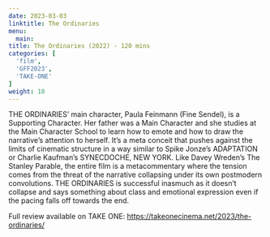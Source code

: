 ```yaml
---
date: 2023-03-03
linktitle: The Ordinaries
menu:
  main:
title: The Ordinaries (2022) - 120 mins
categories: [
  'film',
  'GFF2023',
  'TAKE-ONE'
]
weight: 10
---
```


THE ORDINARIES’ main character, Paula Feinmann (Fine Sendel), is a Supporting Character. Her father was a Main Character and she studies at the Main Character School to learn how to emote and how to draw the narrative’s attention to herself. It’s a meta conceit that pushes against the limits of cinematic structure in a way similar to Spike Jonze’s ADAPTATION or Charlie Kaufman’s SYNECDOCHE, NEW YORK. Like Davey Wreden’s The Stanley Parable, the entire film is a metacommentary where the tension comes from the threat of the narrative collapsing under its own postmodern convolutions. THE ORDINARIES is successful inasmuch as it doesn’t collapse and says something about class and emotional expression even if the pacing falls off towards the end.

Full review available on TAKE ONE: https://takeonecinema.net/2023/the-ordinaries/